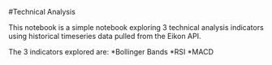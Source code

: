#Technical Analysis

This notebook is a simple notebook exploring 3 technical analysis indicators using historical timeseries data pulled from the Eikon API. 

The 3 indicators explored are:
*Bollinger Bands
*RSI
*MACD
